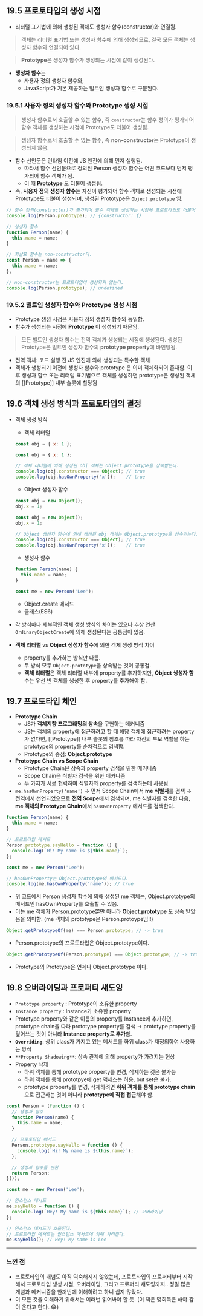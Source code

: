 ## 19.5 프로토타입의 생성 시점

- 리터럴 표기법에 의해 생성된 객체도 생성자 함수(constructor)와 연결됨.

> 객체는 리터럴 표기법 또는 생성자 함수에 의해 생성되므로, 결국 모든 객체는 생성자 함수와 연결되어 있다.
> 

> **Prototype**은 생성자 함수가 생성되는 시점에 같이 생성된다.
> 
- **생성자 함수**는
    - 사용자 정의 생성자 함수와,
    - JavaScript가 기본 제공하는 빌트인 생성자 함수로 구분된다.

### 19.5.1 사용자 정의 생성자 함수와 Prototype 생성 시점

> 생성자 함수로서 호출할 수 있는 함수, 즉 `constructor`는 함수 정의가 평가되어 함수 객체를 생성하는 시점에 Prototype도 더불어 생성됨.
> 

> 생성자 함수로서 호출할 수 없는 함수, 즉 **non-constructor**는 Prototype이 생성되지 않음.
> 
- 함수 선언문은 런타임 이전에 JS 엔진에 의해 먼저 실행됨.
    - 따라서 함수 선언문으로 정의된 Person 생성자 함수는 어떤 코드보다 먼저 평가되어 함수 객체가 됨.
    - 이 때 **Prototype** 도 더불어 생성됨.
- 즉, **사용자 정의 생성자 함수**는 자신이 평가되어 함수 객체로 생성되는 시점에 Prototype도 더불어 생성되며, 생성된 Prototype은 `Object.prototype` 임.

```jsx
// 함수 정의(constructor)가 평가되어 함수 객체를 생성하는 시점에 프로토타입도 더불어 생성된다.
console.log(Person.prototype); // {constructor: ƒ}

// 생성자 함수
function Person(name) {
  this.name = name;
}
```

```jsx
// 화살표 함수는 non-constructor다.
const Person = name => {
  this.name = name;
};

// non-constructor는 프로토타입이 생성되지 않는다.
console.log(Person.prototype); // undefined
```

### 19.5.2 빌트인 생성자 함수와 Prototype 생성 시점

- Prototype 생성 시점은 사용자 정의 생성자 함수와 동일함.
- 함수가 생성되는 시점에 **Prototype** 이 생성되기 때문임.

> 모든 빌트인 생성자 함수는 전역 객체가 생성되는 시점에 생성된다. 생성된 Prototype은 빌트인 생성자 함수의 **prototype property**에 바인딩됨.
> 
- 전역 객체: 코드 실행 전 JS 엔진에 의해 생성되는 특수한 객체
- 객체가 생성되기 이전에 생성자 함수와 prototype 은 이미 객체화되어 존재함. 이후 생성자 함수 또는 리터럴 표기법으로 객체를 생성하면 prototype은 생성된 객체의 [[Prototype]] 내부 슬롯에 할당됨

## 19.6 객체 생성 방식과 프로토타입의 결정

- 객체 생성 방식
    - 객체 리터럴
    
    ```jsx
    const obj = { x: 1 };
    ```
    
    ```jsx
    const obj = { x: 1 };
    
    // 객체 리터럴에 의해 생성된 obj 객체는 Object.prototype을 상속받는다.
    console.log(obj.constructor === Object); // true
    console.log(obj.hasOwnProperty('x'));    // true
    ```
    
    - Object 생성자 함수
    
    ```jsx
    const obj = new Object();
    obj.x = 1;
    ```
    
    ```jsx
    const obj = new Object();
    obj.x = 1;
    
    // Object 생성자 함수에 의해 생성된 obj 객체는 Object.prototype을 상속받는다.
    console.log(obj.constructor === Object); // true
    console.log(obj.hasOwnProperty('x'));    // true
    ```
    
    - 생성자 함수
    
    ```jsx
    function Person(name) {
      this.name = name;
    }
    
    const me = new Person('Lee');
    ```
    
    - Object.create 메서드
    - 클래스(ES6)
- 각 방식마다 세부적인 객체 생성 방식의 차이는 있으나 추상 연산 `OrdinaryObjectCreate`에 의해 생성된다는 공통점이 있음.

- **객체 리터럴** vs **Object 생성자 함수**에 의한 객체 생성 방식 차이
    - property를 추가하는 방식만 다름.
    - 두 방식 모두 `Object.prototype`을 상속받는 것이 공통점.
    - **객체 리터럴**은 객체 리터럴 내부에 property를 추가하지만, **Object 생성자 함수**는 우선 빈 객체를 생성한 후 property를 추가해야 함.

## 19.7 프로토타입 체인

- **Prototype Chain**
    - JS가 **객체지향 프로그래밍의 상속**을 구현하는 메커니즘
    - JS는 객체의 property에 접근하려고 할 때 해당 객체에 접근하려는 property가 없다면, [[Prototype]] 내부 슬롯의 참조를 따라 자신의 부모 역할을 하는 prototype의 property를 순차적으로 검색함.
    - Prototype의 종점: **Object.prototype**
- **Prototype Chain vs Scope Chain**
    - Prototype Chain은 상속과 property 검색을 위한 메커니즘
    - Scope Chain은 식별자 검색을 위한 메커니즘
    - 두 가지가 서로 협력하여 식별자와 property를 검색하는데 사용됨.
- `me.hasOwnProperty('name')` → 먼저 Scope Chain에서 **me 식별자**를 검색 → 전역에서 선언되었으므로 **전역 Scope**에서 검색되며, me 식별자를 검색한 다음, **me 객체의 Prototype Chain**에서 `hasOwnProperty` 메서드를 검색한다.

```jsx
function Person(name) {
  this.name = name;
}

// 프로토타입 메서드
Person.prototype.sayHello = function () {
  console.log(`Hi! My name is ${this.name}`);
};

const me = new Person('Lee');

// hasOwnProperty는 Object.prototype의 메서드다.
console.log(me.hasOwnProperty('name')); // true
```

- 위 코드에서 Person 생성자 함수에 의해 생성된 me 객체는, Object.prototype의 메서드인 hasOwnProperty를 호출할 수 있음.
- 이는 me 객체가 Person.prototype뿐만 아니라 **Object.prototype** 도 상속 받았음을 의미함. (me 객체의 prototype은 Person.protoype임!!)

```jsx
Object.getPrototypeOf(me) === Person.prototype; // -> true
```

- Person.prototype의 프로토타입은 Object.prototype이다.

```jsx
Object.getPrototypeOf(Person.prototype) === Object.prototype; // -> true
```

- Prototype의 Prototype은 언제나 Object.prototype 이다.

## 19.8 오버라이딩과 프로퍼티 섀도잉

- `Prototype property` : Prototype이 소유한 property
- `Instance property` : Instance가 소유한 property
- Prototype property와 같은 이름의 property를 Instance에 추가하면, prototype chain을 따라 prototype property를 검색 → prototype property를 덮어쓰는 것이 아니라 **Instance property로 추가**함.
- **`Overriding`**: 상위 class가 가지고 있는 메서드를 하위 class가 재정의하여 사용하는 방식
- `**Property Shadowing**`: 상속 관계에 의해 property가 가려지는 현상
- Property 삭제
    - 하위 객체를 통해 prototype property를 변경, 삭제하는 것은 불가능
    - 하위 객체를 통해 prototpye에 get 액세스는 허용, but set은 불가.
    - prototype property를 변경, 삭제하려면 **하위 객체를 통해 prototype chain**으로 접근하는 것이 아니라 **prototype에 직접 접근**해야 함.

```jsx
const Person = (function () {
  // 생성자 함수
  function Person(name) {
    this.name = name;
  }

  // 프로토타입 메서드
  Person.prototype.sayHello = function () {
    console.log(`Hi! My name is ${this.name}`);
  };

  // 생성자 함수를 반환
  return Person;
}());

const me = new Person('Lee');

// 인스턴스 메서드
me.sayHello = function () {
  console.log(`Hey! My name is ${this.name}`); // 오버라이딩
};

// 인스턴스 메서드가 호출된다. 
// 프로토타입 메서드는 인스턴스 메서드에 의해 가려진다.
me.sayHello(); // Hey! My name is Lee
```

---

### 느낀 점

- 프로토타입의 개념도 아직 익숙해지지 않았는데, 프로토타입의 프로퍼티부터 시작해서 프로토타입 생성 시점, 오버라이딩, 그리고 프로퍼티 섀도잉까지.. 정말 많은 개념과 메커니즘을 한꺼번에 이해하려고 하니 쉽지 않았다.
- 이 모든 것을 이해하기 위해서는 여러번 읽어봐야 할 듯. (이 책은 몇회독은 해야 감이 온다고 한다..😂)
